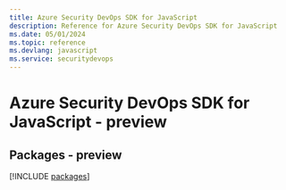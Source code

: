 ```yaml
---
title: Azure Security DevOps SDK for JavaScript
description: Reference for Azure Security DevOps SDK for JavaScript
ms.date: 05/01/2024
ms.topic: reference
ms.devlang: javascript
ms.service: securitydevops
---
```

# Azure Security DevOps SDK for JavaScript - preview
## Packages - preview
[!INCLUDE [packages](security-devops-index.md)]
